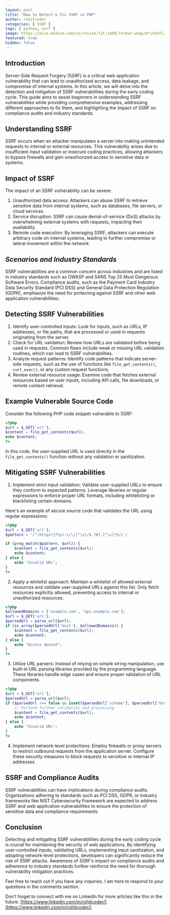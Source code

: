 ```yaml
---
layout: post
title: "How to Detect & Fix SSRF in PHP"
author: rohitcoder
categories: [ SSRF ]
tags: [ python, ssrf ]
image: https://miro.medium.com/v2/resize:fit:1400/format:webp/0*uvG9fizM5_XcZ8ic.png
featured: true
hidden: false
---
```


**Introduction**
-----------------
Server-Side Request Forgery (SSRF) is a critical web application vulnerability that can lead to unauthorized access, data leakage, and compromise of internal systems. In this article, we will delve into the detection and mitigation of SSRF vulnerabilities during the early coding cycle. This guide aims to assist beginners in understanding SSRF vulnerabilities while providing comprehensive examples, addressing different approaches to fix them, and highlighting the impact of SSRF on compliance audits and industry standards.

**Understanding SSRF**
-----------------------
SSRF occurs when an attacker manipulates a server into making unintended requests to internal or external resources. This vulnerability arises due to insufficient input validation or insecure coding practices, allowing attackers to bypass firewalls and gain unauthorized access to sensitive data or systems.

**Impact of SSRF**
-------------------
The impact of an SSRF vulnerability can be severe:

1. Unauthorized data access: Attackers can abuse SSRF to retrieve sensitive data from internal systems, such as databases, file servers, or cloud services.
2. Service disruption: SSRF can cause denial-of-service (DoS) attacks by overwhelming external systems with requests, impacting their availability.
3. Remote code execution: By leveraging SSRF, attackers can execute arbitrary code on internal systems, leading to further compromise or lateral movement within the network.

**_Scenarios and Industry Standards_**
---------------------------------------
SSRF vulnerabilities are a common concern across industries and are listed in industry standards such as OWASP and SANS Top 25 Most Dangerous Software Errors. Compliance audits, such as the Payment Card Industry Data Security Standard (PCI DSS) and General Data Protection Regulation (GDPR), emphasize the need for protecting against SSRF and other web application vulnerabilities.

**Detecting SSRF Vulnerabilities**
-----------------------------------
1. Identify user-controlled inputs: Look for inputs, such as URLs, IP addresses, or file paths, that are processed or used in requests originating from the server.
2. Check for URL validation: Review how URLs are validated before being used in requests. Common flaws include weak or missing URL validation routines, which can lead to SSRF vulnerabilities.
3. Analyze request patterns: Identify code patterns that indicate server-side requests, such as the use of functions like `file_get_contents()`, `curl_exec()`, or any custom request functions.
4. Review external resource usage: Examine code that fetches external resources based on user inputs, including API calls, file downloads, or remote content retrieval.

**Example Vulnerable Source Code**
-----------------------------------
Consider the following PHP code snippet vulnerable to SSRF:

```php
<?php  
$url = $_GET['url'];  
$content = file_get_contents($url);  
echo $content;  
?>
```

In this code, the user-supplied URL is used directly in the ``file_get_contents()`` function without any validation or sanitization.

**Mitigating SSRF Vulnerabilities**
------------------------------------
1. Implement strict input validation: Validate user-supplied URLs to ensure they conform to expected patterns. Leverage libraries or regular expressions to enforce proper URL formats, including whitelisting or blacklisting certain domains.

Here's an example of secure source code that validates the URL using regular expressions:
```php
<?php
$url = $_GET['url'];
$pattern = '/^(https?|ftp):\/\/[^\s\/$.?#].[^\s]*$/i';

if (preg_match($pattern, $url)) {
    $content = file_get_contents($url);
    echo $content;
} else {
    echo "Invalid URL";
}
?>
```
2. Apply a whitelist approach: Maintain a whitelist of allowed external resources and validate user-supplied URLs against this list. Only fetch resources explicitly allowed, preventing access to internal or unauthorized resources.
```php
<?php
$allowedDomains = ['example.com', 'api.example.com'];
$url = $_GET['url'];
$parsedUrl = parse_url($url);
if (in_array($parsedUrl['host'], $allowedDomains)) {
    $content = file_get_contents($url);
    echo $content;
} else {
    echo "Access denied";
}
?>
```
3. Utilize URL parsers: Instead of relying on simple string manipulation, use built-in URL parsing libraries provided by the programming language. These libraries handle edge cases and ensure proper validation of URL components.
```php
<?php
$url = $_GET['url'];
$parsedUrl = parse_url($url);
if ($parsedUrl !== false && isset($parsedUrl['scheme'], $parsedUrl['host'])) {
    // Perform further validation and processing
    $content = file_get_contents($url);
    echo $content;
} else {
    echo "Invalid URL";
}
?>
```
4. Implement network-level protections: Employ firewalls or proxy servers to restrict outbound requests from the application server. Configure these security measures to block requests to sensitive or internal IP addresses.

**SSRF and Compliance Audits**
-------------------------------
SSRF vulnerabilities can have implications during compliance audits. Organizations adhering to standards such as PCI DSS, GDPR, or industry frameworks like NIST Cybersecurity Framework are expected to address SSRF and web application vulnerabilities to ensure the protection of sensitive data and compliance requirements.

**Conclusion**
---------------
Detecting and mitigating SSRF vulnerabilities during the early coding cycle is crucial for maintaining the security of web applications. By identifying user-controlled inputs, validating URLs, implementing input sanitization, and adopting network-level protections, developers can significantly reduce the risk of SSRF attacks. Awareness of SSRF’s impact on compliance audits and adherence to industry standards further reinforce the need for thorough vulnerability mitigation practices.

Feel free to reach out if you have any inquiries. I am here to respond to your questions in the comments section.

Don’t forget to connect with me on LinkedIn for more articles like this in the future: [https://www.linkedin.com/in/rohitcoder/](https://www.linkedin.com/in/rohitcoder/)